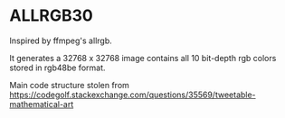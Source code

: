# ALLRGB30
Inspired by ffmpeg's allrgb.

It generates a 32768 x 32768 image contains all 10 bit-depth rgb colors stored in rgb48be format.

Main code structure stolen from https://codegolf.stackexchange.com/questions/35569/tweetable-mathematical-art
